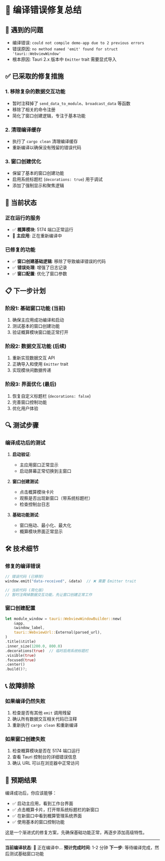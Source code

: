 # 🔧 编译错误修复总结

## 🚨 遇到的问题
- 编译错误: `could not compile demo-app due to 2 previous errors`
- 错误原因: `no method named 'emit' found for struct 'tauri::WebviewWindow'`
- 根本原因: Tauri 2.x 版本中 `Emitter` trait 需要显式导入

## ✅ 已采取的修复措施

### 1. 移除复杂的数据交互功能
- 暂时注释掉了 `send_data_to_module`、`broadcast_data` 等函数
- 移除了相关的命令注册
- 简化了窗口创建逻辑，专注于基本功能

### 2. 清理编译缓存
- 执行了 `cargo clean` 清理编译缓存
- 重新编译以确保没有残留的错误代码

### 3. 窗口创建优化
- 保留了基本的窗口创建功能
- 启用系统标题栏 (`decorations: true`) 用于调试
- 添加了强制显示和聚焦逻辑

## 🎯 当前状态

### 正在运行的服务
- ✅ **概算模块**: 5174 端口正常运行
- 🔄 **主应用**: 正在重新编译中

### 已修复的功能
- ✅ **窗口创建基础逻辑**: 移除了导致编译错误的代码
- ✅ **错误处理**: 增强了日志记录
- ✅ **窗口配置**: 优化了窗口参数

## 📋 下一步计划

### 阶段1: 基础窗口功能 (当前)
1. 确保主应用成功编译和启动
2. 测试基本的窗口创建功能
3. 验证概算模块窗口能正常打开

### 阶段2: 数据交互功能 (后续)
1. 重新实现数据交互 API
2. 正确导入和使用 `Emitter` trait
3. 实现模块间数据传递

### 阶段3: 界面优化 (最后)
1. 恢复自定义标题栏 (`decorations: false`)
2. 完善窗口控制功能
3. 优化用户体验

## 🔍 测试步骤

### 编译成功后的测试
1. **启动验证**:
   - 主应用窗口正常显示
   - 启动屏幕正常切换到主窗口

2. **窗口创建测试**:
   - 点击概算模块卡片
   - 观察是否出现新窗口（带系统标题栏）
   - 检查控制台日志

3. **基础功能测试**:
   - 窗口拖动、最小化、最大化
   - 概算模块界面正常显示

## 🛠️ 技术细节

### 修复的编译错误
```rust
// 错误代码 (已移除)
window.emit("data-received", &data)  // ❌ 需要 Emitter trait

// 当前代码 (简化版)
// 暂时注释掉数据交互功能，先让窗口创建正常工作
```

### 窗口创建配置
```rust
let module_window = tauri::WebviewWindowBuilder::new(
    &app,
    &window_label,
    tauri::WebviewUrl::External(parsed_url),
)
.title(&title)
.inner_size(1200.0, 800.0)
.decorations(true)  // 临时启用系统标题栏
.visible(true)
.focused(true)
.center()
.build()?;
```

## 📞 故障排除

### 如果编译仍然失败
1. 检查是否有其他 `emit` 调用残留
2. 确认所有数据交互相关代码已注释
3. 重新执行 `cargo clean` 和重新编译

### 如果窗口创建失败
1. 检查概算模块是否在 5174 端口运行
2. 查看 Tauri 控制台的详细错误信息
3. 确认 URL 可以在浏览器中正常访问

## 🎉 预期结果

编译成功后，你应该能够：
- ✅ 启动主应用，看到工作台界面
- ✅ 点击概算卡片，打开带系统标题栏的新窗口
- ✅ 在新窗口中看到概算管理系统界面
- ✅ 使用基本的窗口控制功能

这是一个渐进式的修复方案，先确保基础功能正常，再逐步添加高级特性。

---

**当前编译状态**: 🔄 正在编译中...
**预计完成时间**: 1-2 分钟
**下一步**: 等待编译完成，然后测试基础窗口功能

